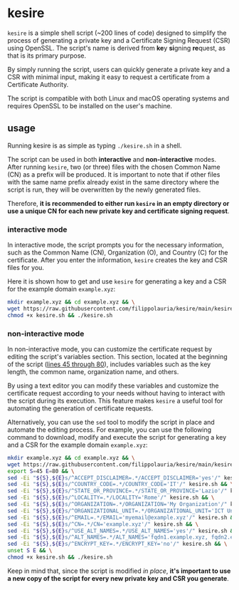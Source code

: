 # kesire
`kesire` is a simple shell script (~200 lines of code) designed to simplify the process of generating a private key and a Certificate Signing Request (CSR) using OpenSSL. The script's name is derived from **ke**y **si**gning **re**quest, as that is its primary purpose.

By simply running the script, users can quickly generate a private key and a CSR with minimal input, making it easy to request a certificate from a Certificate Authority.

The script is compatible with both Linux and macOS operating systems and requires OpenSSL to be installed on the user's machine.

## usage
Running kesire is as simple as typing `./kesire.sh` in a shell.

The script can be used in both **interactive** and **non-interactive** modes. After running `kesire`, two (or three) files with the chosen Common Name (CN) as a prefix will be produced. It is important to note that if other files with the same name prefix already exist in the same directory where the script is run, they will be overwritten by the newly generated files.

Therefore, **it is recommended to either run `kesire` in an empty directory or use a unique CN for each new private key and certificate signing request**.

### interactive mode
In interactive mode, the script prompts you for the necessary information, such as the Common Name (CN), Organization (O), and Country (C) for the certificate. After you enter the information, `kesire` creates the key and CSR files for you.

Here it is shown how to get and use `kesire` for generating a key and a CSR for the example domain `example.xyz`:
```bash
mkdir example.xyz && cd example.xyz && \
wget https://raw.githubusercontent.com/filippolauria/kesire/main/kesire.sh && \
chmod +x kesire.sh && ./kesire.sh
```

### non-interactive mode
In non-interactive mode, you can customize the certificate request by editing the script's variables section. This section, located at the beginning of the script ([lines 45 through 80](https://github.com/filippolauria/kesire/blob/main/kesire.sh#L45-L80)), includes variables such as the key length, the common name, organization name, and others.

By using a text editor you can modify these variables and customize the certificate request according to your needs without having to interact with the script during its execution. This feature makes `kesire` a useful tool for automating the generation of certificate requests.

Alternatively, you can use the `sed` tool to modify the script in place and automate the editing process. For example, you can use the following command to download, modify and execute the script for generating a key and a CSR for the example domain `example.xyz`:

```bash
mkdir example.xyz && cd example.xyz && \
wget https://raw.githubusercontent.com/filippolauria/kesire/main/kesire.sh && \
export S=45 E=80 && \
sed -Ei "${S},${E}s/^ACCEPT_DISCLAIMER=.*/ACCEPT_DISCLAIMER='yes'/" kesire.sh && \
sed -Ei "${S},${E}s/^COUNTRY_CODE=.*/COUNTRY_CODE='IT'/" kesire.sh && \
sed -Ei "${S},${E}s/^STATE_OR_PROVINCE=.*/STATE_OR_PROVINCE='Lazio'/" kesire.sh && \
sed -Ei "${S},${E}s/^LOCALITY=.*/LOCALITY='Rome'/" kesire.sh && \
sed -Ei "${S},${E}s/^ORGANIZATION=.*/ORGANIZATION='My Organization'/" kesire.sh && \
sed -Ei "${S},${E}s/^ORGANIZATIONAL_UNIT=.*/ORGANIZATIONAL_UNIT='ICT Unit'/" kesire.sh && \
sed -Ei "${S},${E}s/^EMAIL=.*/EMAIL='myemail@example.xyz'/" kesire.sh && \
sed -Ei "${S},${E}s/^CN=.*/CN='example.xyz'/" kesire.sh && \
sed -Ei "${S},${E}s/^USE_ALT_NAMES=.*/USE_ALT_NAMES='yes'/" kesire.sh && \
sed -Ei "${S},${E}s/^ALT_NAMES=.*/ALT_NAMES='fqdn1.example.xyz, fqdn2.example.xyz, fqdn3.example.xyz'/" kesire.sh && \
sed -Ei "${S},${E}s/^ENCRYPT_KEY=.*/ENCRYPT_KEY='no'/" kesire.sh && \
unset S E && \
chmod +x kesire.sh && ./kesire.sh
```

Keep in mind that, since the script is modified *in place*, **it's important to use a new copy of the script for every new private key and CSR you generate**.

